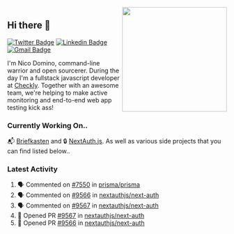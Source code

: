 <img align="right" src="https://user-images.githubusercontent.com/7415984/172472491-91b16eac-fa22-4ecf-92df-d687139fd1f9.gif" width="240" />

## Hi there 👋

[![Twitter Badge](https://img.shields.io/badge/-@ndom91-1ca0f1?style=flat-square&labelColor=1ca0f1&logo=twitter&logoColor=white&link=https://twitter.com/ndom91)](https://twitter.com/ndom91) [![Linkedin Badge](https://img.shields.io/badge/-ndom91-blue?style=flat-square&logo=Linkedin&logoColor=white&link=https://www.linkedin.com/in/ndom91/)](https://www.linkedin.com/in/ndom91/) [![Gmail Badge](https://img.shields.io/badge/-yo@ndo.dev-c14438?style=flat-square&logo=mail.ru&logoColor=white&link=mailto:yo@ndo.dev)](mailto:yo@ndo.dev)

I'm Nico Domino, command-line warrior and open sourcerer. During the day I'm a fullstack javascript developer at [Checkly](https://checklyhq.com). Together with an awesome team, we're helping to make active monitoring and end-to-end web app testing kick ass!

### Currently Working On..

📬 [Briefkasten](https://briefkastenhq.com) and 🔒 [NextAuth.js](https://github.com/nextauthjs/next-auth). As well as various side projects that you can find listed below..

<!--START_SECTION_PROFILE_VIEWS:readme-info-->
<!--END_SECTION_PROFILE_VIEWS:readme-info-->

<!--START_SECTION_DAILY_COMMIT:readme-info-->
<!--END_SECTION_DAILY_COMMIT:readme-info-->

<!--START_SECTION_WEEKLY_COMMIT:readme-info-->
<!--END_SECTION_WEEKLY_COMMIT:readme-info-->

### Latest Activity

<!--START_SECTION:activity-->
1. 🗣 Commented on [#7550](https://github.com/prisma/prisma/issues/7550#issuecomment-1880917617) in [prisma/prisma](https://github.com/prisma/prisma)
2. 🗣 Commented on [#9566](https://github.com/nextauthjs/next-auth/pull/9566#issuecomment-1880062233) in [nextauthjs/next-auth](https://github.com/nextauthjs/next-auth)
3. 🗣 Commented on [#9567](https://github.com/nextauthjs/next-auth/pull/9567#issuecomment-1879903744) in [nextauthjs/next-auth](https://github.com/nextauthjs/next-auth)
4. 💪 Opened PR [#9567](https://github.com/nextauthjs/next-auth/pull/9567) in [nextauthjs/next-auth](https://github.com/nextauthjs/next-auth)
5. 💪 Opened PR [#9566](https://github.com/nextauthjs/next-auth/pull/9566) in [nextauthjs/next-auth](https://github.com/nextauthjs/next-auth)
<!--END_SECTION:activity-->
